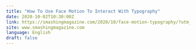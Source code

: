 ```yaml
---
title: "How To Use Face Motion To Interact With Typography"
date: 2020-10-02T10:30:00Z
link: https://smashingmagazine.com/2020/10/face-motion-typography/?utm_medium=RSS&utm_source=news.12bit.vn
site: www.smashingmagazine.com
language: English
draft: false
---
```

